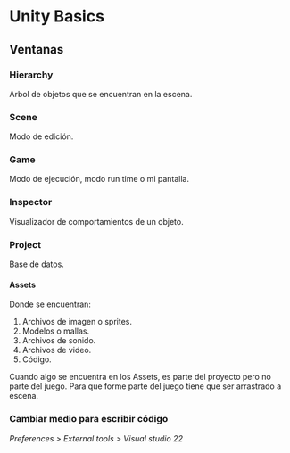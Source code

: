 # Unity Basics

## Ventanas
### Hierarchy
Arbol de objetos que se encuentran en la escena.
### Scene
Modo de edición.
### Game
Modo de ejecución, modo run time o mi pantalla.
### Inspector
Visualizador de comportamientos de un objeto.
### Project
Base de datos.
#### Assets
Donde se encuentran:
1. Archivos de imagen o sprites.
2. Modelos o mallas.
3. Archivos de sonido.
4. Archivos de video.
5. Código.

Cuando algo se encuentra en los Assets, es parte del proyecto pero no parte del juego.
Para que forme parte del juego tiene que ser arrastrado a escena. 

### Cambiar medio para escribir código
*Preferences > External tools > Visual studio 22*

